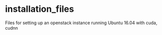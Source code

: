 # installation_files
Files for setting up an openstack instance running Ubuntu 16.04 with cuda, cudnn
